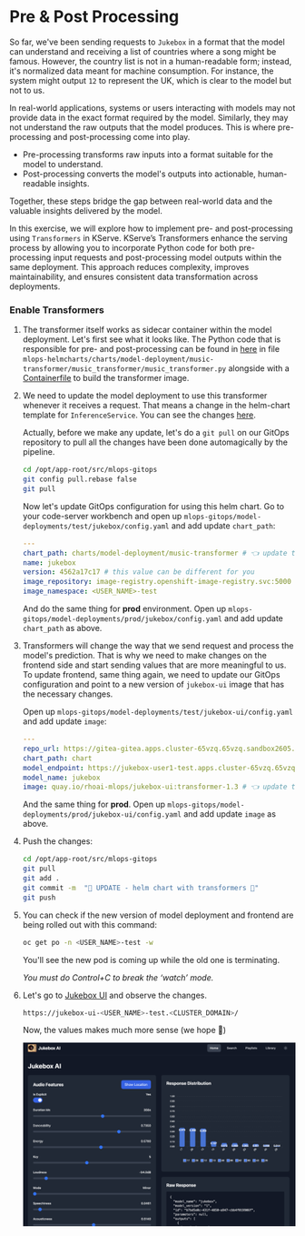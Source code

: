# Pre & Post Processing

So far, we've been sending requests to `Jukebox` in a format that the model can understand and receiving a list of countries where a song might be famous. However, the country list is not in a human-readable form; instead, it's normalized data meant for machine consumption. For instance, the system might output `12` to represent the UK, which is clear to the model but not to us.

In real-world applications, systems or users interacting with models may not provide data in the exact format required by the model. Similarly, they may not understand the raw outputs that the model produces. This is where pre-processing and post-processing come into play.

- Pre-processing transforms raw inputs into a format suitable for the model to understand.
- Post-processing converts the model's outputs into actionable, human-readable insights.
  
Together, these steps bridge the gap between real-world data and the valuable insights delivered by the model.

In this exercise, we will explore how to implement pre- and post-processing using `Transformers` in KServe. KServe’s Transformers enhance the serving process by allowing you to incorporate Python code for both pre-processing input requests and post-processing model outputs within the same deployment. This approach reduces complexity, improves maintainability, and ensures consistent data transformation across deployments.

### Enable Transformers

1. The transformer itself works as sidecar container within the model deployment. Let's first see what it looks like. The Python code that is responsible for pre- and post-processing can be found in [here](https://<GIT_SERVER>/<USER_NAME>/mlops-helmcharts/src/branch/main/charts/model-deployment/music-transformer/music_transformer/music_transformer.py) in file `mlops-helmcharts/charts/model-deployment/music-transformer/music_transformer/music_transformer.py` alongside with a [Containerfile](https://<GIT_SERVER>/<USER_NAME>/mlops-helmcharts/src/branch/main/charts/model-deployment/music-transformer/Containerfile) to build the transformer image.

2. We need to update the model deployment to use this transformer whenever it receives a request. That means a change in the helm-chart template for `InferenceService`. You can see the changes [here](https://<GIT_SERVER>/<USER_NAME>/mlops-helmcharts/src/branch/main/charts/model-deployment/music-transformer/templates/inferenceservice.yaml#L49-L63).

    Actually, before we make any update, let's do a `git pull` on our GitOps repository to pull all the changes have been done automagically by the pipeline.

    ```bash
    cd /opt/app-root/src/mlops-gitops
    git config pull.rebase false
    git pull
    ```

    Now let's update GitOps configuration for using this helm chart. Go to your code-server workbench and open up `mlops-gitops/model-deployments/test/jukebox/config.yaml` and add update `chart_path`:

    ```yaml
    ---
    chart_path: charts/model-deployment/music-transformer # 👈 update this
    name: jukebox
    version: 4562a17c17 # this value can be different for you
    image_repository: image-registry.openshift-image-registry.svc:5000
    image_namespace: <USER_NAME>-test
    ```

    And do the same thing for **prod** environment. Open up `mlops-gitops/model-deployments/prod/jukebox/config.yaml` and add update `chart_path` as above.

3. Transformers will change the way that we send request and process the model's prediction. That is why we need to make changes on the frontend side and start sending values that are more meaningful to us. To update frontend, same thing again, we need to update our GitOps configuration and point to a new version of `jukebox-ui` image that has the necessary changes. 

    Open up `mlops-gitops/model-deployments/test/jukebox-ui/config.yaml` and add update `image`:

    ```yaml
    ---
    repo_url: https://gitea-gitea.apps.cluster-65vzq.65vzq.sandbox2605.opentlc.com/user1/jukebox-ui
    chart_path: chart
    model_endpoint: https://jukebox-user1-test.apps.cluster-65vzq.65vzq.sandbox2605.opentlc.com
    model_name: jukebox
    image: quay.io/rhoai-mlops/jukebox-ui:transformer-1.3 # 👈 update this
    ```

    And the same thing for **prod**. Open up `mlops-gitops/model-deployments/prod/jukebox-ui/config.yaml` and add update `image` as above.

4. Push the changes:

    ```bash
    cd /opt/app-root/src/mlops-gitops
    git pull
    git add .
    git commit -m  "🚝 UPDATE - helm chart with transformers 🚝"
    git push
    ```

5. You can check if the new version of model deployment and frontend are being rolled out with this command:

    ```bash
    oc get po -n <USER_NAME>-test -w
    ```

    You'll see the new pod is coming up while the old one is terminating. 

    _You must do Control+C to break the ‘watch’ mode._

6. Let's go to [Jukebox UI](https://jukebox-ui-<USER_NAME>-test.<CLUSTER_DOMAIN>/) and observe the changes.

    ```bash
    https://jukebox-ui-<USER_NAME>-test.<CLUSTER_DOMAIN>/
    ```

   Now, the values makes much more sense (we hope 🤭)

    ![jukebox-ui.png](./images/jukebox-ui.png)


